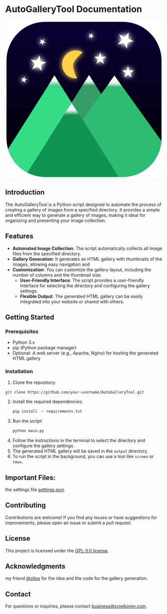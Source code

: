 # AutoGalleryTool Documentation

![AutoGalleryTool_Icon.png](../assets/icons/AutoGalleryTool_Icon.png "The Image for the app")
## Introduction

The AutoGalleryTool is a Python script designed to automate the process of creating a gallery of images from a specified
directory. It provides a simple and efficient way to generate a gallery of images, making it ideal for organizing and
presenting your image collection.

## Features

- **Automated Image Collection**: The script automatically collects all image files from the specified directory.
- **Gallery Generation**: It generates an HTML gallery with thumbnails of the images, allowing easy navigation and
- **Customization**: You can customize the gallery layout, including the number of columns and the thumbnail size.
  - **User-Friendly Interface**: The script provides a user-friendly interface for selecting the directory and configuring
    the gallery settings.
  - **Flexible Output**: The generated HTML gallery can be easily integrated into your website or shared with others.

## Getting Started
 
### Prerequisites
  
- Python 3.x
- pip (Python package manager)
- Optional: A web server (e.g., Apache, Nginx) for hosting the generated HTML gallery

### Installation

1. Clone the repository:
  ```bash
  git clone https://github.com/your-username/AutoGalleryTool.git
  ```

2. Install the required
   dependencies:
   ```bash
   pip install -r requirements.txt
   ```
3. Run the script:
   ```bash
   python main.py
   ```
4. Follow the instructions in the terminal to select the directory and configure the gallery settings.
5. The generated HTML gallery will be saved in the `output` directory.
6. To run the script in the background, you can use a tool like `screen` or `tmux`.

## Important Files:
  the settings file [settings.json](../config/settings.json)


## Contributing

Contributions are welcome! If you find any issues or have suggestions for improvements, please open an issue or submit a
pull request.

## License

This project is licensed under the [GPL-3.0 license](LICENSE).

## Acknowledgments
my friend [@olios](https://github.com/ArielWy) for the idea and the code for the gallery generation.

## Contact

For questions or inquiries, please contact [business@zvielkoren.com](mailto:business@zvielkoren.com).


  